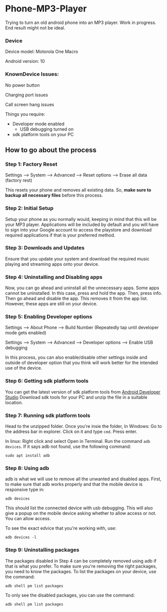 # Phone-MP3-Player
Trying to turn an old android phone into an MP3 player. Work in progress. End result might not be ideal.

### Device
Device model: Motorola One Macro

Android version: 10

### KnownDevice Issues:
No power button

Charging port issues

Call screen hang issues

Things you require:
+ Developer mode enabled
    + USB debugging turned on
+ sdk platform tools on your PC

## How to go about the process

### Step 1: Factory Reset

Settings --> System --> Advanced --> Reset options --> Erase all data (factory rest)

This resets your phone and removes all existing data. So, **make sure to backup all necessary files** before this process.

### Step 2: Initial Setup
Setup your phone as you normally would, keeping in mind that this will be your MP3 player. Applications will be included by default and you will have to sign into your Google account to access the playstore and download required applications if that is your preferred method.

### Step 3: Downloads and Updates
Ensure that you update your system and download the required music playing and streaming apps onto your device.

### Step 4: Uninstalling and Disabling apps
Now, you can go ahead and uninstall all the unnecessary apps. Some apps cannot be uninstalled. In this case, press and hold the app. Then, press info. Then go ahead and disable the app. This removes it from the app list. However, these apps are still on your device.

### Step 5: Enabling Developer options

Settings --> About Phone --> Build Number (Repeatedly tap until developer mode gets enabled)

Settings --> System --> Advanced --> Developer options --> Enable USB debugging

In this process, you can also enable/disable other settings inside and outside of developer option that you think will work better for the intended use of the device.

### Step 6: Getting sdk platform tools
You can get the latest version of sdk platform tools from [Android Developer Studio](https://developer.android.com/tools/releases/platform-tools)
Download sdk tools for your PC and unzip the file in a suitable location.

### Step 7: Running sdk platform tools
Head to the unzipped folder. Once you're insie the folder,
In Windows: Go to the address bar in explorer. Click on it and type `cmd`. Press enter.

In linux: Right click and select Open in Terminal. Run the command `adb devices`. If it says adb not found, use the following command:
```
sudo apt install adb
```

###  Step 8: Using adb
adb is what we will use to remove all the unwanted and disabled apps. First, to make sure that adb works properly and that the mobile device is responsive type in:
```
adb devices
```
This should list the connected device with usb debugging. This will also give a popup on the mobile device asking whether to allow access or not. You can allow access.

To see the exact edvice that you're working with, use:
```
adb devices -l
```

### Step 9: Uninstalling packages
The packages disabled in Step 4 can be completely removed using adb if that is what you prefer. To make sure you're removing the right packages, you need to know the packages. To list the packages on your device, use the command:
```
adb shell pm list packages
```
To only see the disabled packages, you can use the command:
```
adb shell pm list packages
```
